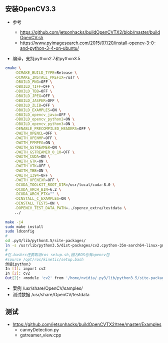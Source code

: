 ## 安装OpenCV3.3

- 参考
    - https://github.com/jetsonhacks/buildOpenCVTX2/blob/master/buildOpenCV.sh
    - https://www.pyimagesearch.com/2015/07/20/install-opencv-3-0-and-python-3-4-on-ubuntu/
    
- 编译，支持python2.7和python3.5
```bash
cmake \
    -DCMAKE_BUILD_TYPE=Release \
    -DCMAKE_INSTALL_PREFIX=/usr \
    -DBUILD_PNG=OFF \
    -DBUILD_TIFF=OFF \
    -DBUILD_TBB=OFF \
    -DBUILD_JPEG=OFF \
    -DBUILD_JASPER=OFF \
    -DBUILD_ZLIB=OFF \
    -DBUILD_EXAMPLES=ON \
    -DBUILD_opencv_java=OFF \
    -DBUILD_opencv_python2=ON \
    -DBUILD_opencv_python3=ON \
    -DENABLE_PRECOMPILED_HEADERS=OFF \
    -DWITH_OPENCL=OFF \
    -DWITH_OPENMP=OFF \
    -DWITH_FFMPEG=ON \
    -DWITH_GSTREAMER=ON \
    -DWITH_GSTREAMER_0_10=OFF \
    -DWITH_CUDA=ON \
    -DWITH_GTK=ON \
    -DWITH_VTK=OFF \
    -DWITH_TBB=ON \
    -DWITH_1394=OFF \
    -DWITH_OPENEXR=OFF \
    -DCUDA_TOOLKIT_ROOT_DIR=/usr/local/cuda-8.0 \
    -DCUDA_ARCH_BIN=6.2 \
    -DCUDA_ARCH_PTX="" \
    -DINSTALL_C_EXAMPLES=ON \
    -DINSTALL_TESTS=ON \
    -DOPENCV_TEST_DATA_PATH=../opencv_extra/testdata \
    ../
    
make -j4
sudo make install
sudo ldconfig    
#
cd .py3/lib/python3.5/site-packages/
ln -s /usr/lib/python3.5/dist-packages/cv2.cpython-35m-aarch64-linux-gnu.so cv2.so
#
#在.bashrc还要取消ros setup.sh,因为ROS也有opencv包
#source /opt/ros/kinetic/setup.bash
然后ipython3
In [1]: import cv2
In [2]: cv2
Out[2]: <module 'cv2' from '/home/nvidia/.py3/lib/python3.5/site-packages/cv2.so'>
```    
- 案例 /usr/share/OpenCV/samples/
- 测试数据 /usr/share/OpenCV/testdata

## 测试 
- https://github.com/jetsonhacks/buildOpenCVTX2/tree/master/Examples
    - cannyDetection.py
    - gstreamer_view.cpp